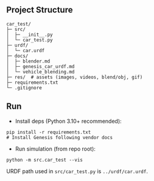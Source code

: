 ## Project Structure

```
car_test/
├─ src/
│  ├─ __init__.py
│  └─ car_test.py
├─ urdf/
│  └─ car.urdf
├─ docs/
│  ├─ blender.md
│  ├─ genesis_car_urdf.md
│  └─ vehicle_blending.md
├─ res/  # assets (images, videos, blend/obj, gif)
├─ requirements.txt
└─ .gitignore
```

## Run

- Install deps (Python 3.10+ recommended):
```
pip install -r requirements.txt
# Install Genesis following vendor docs
```

- Run simulation (from repo root):
```
python -m src.car_test --vis
```

URDF path used in `src/car_test.py` is `../urdf/car.urdf`.

